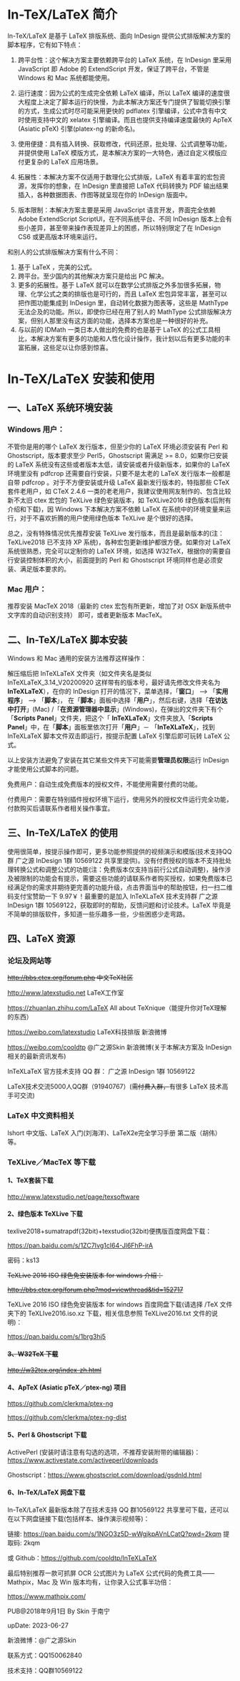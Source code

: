 # In-TeX/LaTeX 简介

In-TeX/LaTeX 是基于 LaTeX 排版系统、面向 InDesign 提供公式排版解决方案的脚本程序，它有如下特点：

1. 跨平台性：这个解决方案主要依赖跨平台的 LaTeX 系统，在 InDesign 里采用 JavaScript 即 Adobe 的 ExtendScript 开发，保证了跨平台，不管是 Windows 和 Mac 系统都能使用。
2. 运行速度：因为公式的生成完全依赖 LaTeX 编译，所以 LaTeX 编译的速度很大程度上决定了脚本运行的快慢，为此本解决方案还专门提供了智能切换引擎的方式，生成公式时尽可能采用更快的 pdflatex 引擎编译，公式中含有中文时使用支持中文的 xelatex 引擎编译。而且也提供支持编译速度最快的 ApTeX (Asiatic pTeX) 引擎(platex-ng 的新命名)。
3. 使用便捷：具有插入转换、获取修改，代码还原，批处理、公式调整等功能，并提供使用 LaTeX 模版方式，是本解决方案的一大特色，通过自定义模版应付更复杂的 LaTeX 应用场景。

4. 拓展性：本解决方案不仅适用于数理化公式排版，LaTeX 有着丰富的宏包资源，发挥你的想象，在 InDesign 里直接把 LaTeX 代码转换为 PDF 输出结果插入，各种数据图表、作图等就呈现在你的 InDesign 版面中。

5. 版本限制：本解决方案主要是采用 JavaScript 语言开发，界面完全依赖 Adobe ExtendScript ScriptUI，在不同系统平台、不同 InDesign 版本上会有些小差异，甚至带来操作表现差异上的困惑，所以特别限定了在 InDesign CS6 或更高版本环境来运行。


和别人的公式排版解决方案有什么不同：

1. 基于 LaTeX ，完美的公式。
2. 跨平台。至少国内的其他解决方案只是给出 PC 解决。
3. 更多的拓展性。基于 LaTeX 就可以在数学公式排版之外多加很多拓展，物理、化学公式之类的排版也是可行的，而且 LaTeX 宏包异常丰富，甚至可以把作图功能集成到 InDesign 里，自动转化数据为图表等，这些是 MathType 无法企及的功能。所以，即使你已经在用了别人的 MathType 公式排版解决方案，但别人那里没有这方面的功能，选择本方案也是一种很好的补充。
4. 与以前的 IDMath 一类日本人做出的免费的也是基于 LaTeX 的公式工具相比，本解决方案有更多的功能和人性化设计操作，我计划以后有更多功能的丰富拓展，这些足以让你感到惊喜。



# In-TeX/LaTeX 安装和使用

## 一、LaTeX 系统环境安装

### Windows 用户：

不管你是用的哪个 LaTeX 发行版本，但至少你的 LaTeX 环境必须安装有 Perl 和 Ghostscript，版本要求至少 Perl5，Ghostscript 需满足 >= 8.0，如果你已安装的 LaTeX 系统没有这些或者版本太低，请安装或者升级新版本，如果你的 LaTeX 环境里没有 pdfcrop 还需要自行安装，只要不是太老的 LaTeX 发行版本一般都是自带 pdfcrop 。对于不方便安装或升级 LaTeX 最新发行版本的，特指那些 CTeX 套件老用户，如 CTeX 2.4.6 一类的老老用户，我建议使用网友制作的、包含比较新不太旧 ctex 宏包的 TeXLive 绿色安装版本，如 TeXLive2016 绿色版本(后附有介绍和下载)，因 Windows 下本解决方案不依赖 LaTeX 在系统中的环境变量来运行，对于不喜欢折腾的用户使用绿色版本 TeXLive 是个很好的选择。

总之，没有特殊情况优先推荐安装 TeXLive 发行版本，而且是最新版本的(注：TeXLive2018 已不支持 XP 系统)，各种宏包更新维护都很方便。如果你对 LaTeX 系统很熟悉，完全可以定制你的 LaTeX 环境，如选择 W32TeX，根据你的需要自行安装控制体积的大小，前面提到的 Perl 和 Ghostscript 环境同样也是必须安装、满足版本要求的。

### Mac 用户：

推荐安装 MacTeX 2018（最新的 ctex 宏包有所更新，增加了对 OSX 新版系统中文字库的自动识别支持） 即可，或者更新版本 MacTeX。

## 二、In-TeX/LaTeX 脚本安装

Windows 和 Mac 通用的安装方法推荐这样操作：

解压缩后把 InTeXLaTeX 文件夹（如文件夹名是类似 InTeXLaTeX_3.14_V20200920 这样带有的版本号，最好请先修改文件夹名为 **InTeXLaTeX**），在你的 InDesign 打开的情况下，菜单选择，「**窗口**」 --> 「**实用程序**」 --> 「**脚本**」， 在「**脚本**」面板中选择「**用户**」，然后右键，选择「**在访达中打开**」(Mac) /「**在资源管理器中显示**」(Windows)，在弹出的文件夹下有个「**Scripts Panel**」文件夹，把这个「 **InTeXLaTeX**」文件夹放入「**Scripts Panel**」中，在「**脚本**」面板里依次打开「**用户**」－ 「**InTeXLaTeX**」，找到 InTeXLaTeX 脚本文件双击即运行，按提示配置 LaTeX 引擎后即可玩转 LaTeX 公式。

以上安装方法避免了安装在其它某些文件夹下可能需要**管理员权限**运行 InDesign 才能使用公式脚本的问题。

免费用户：自动生成免费版本的授权文件，不能使用需要付费的功能。

付费用户：需要在特别插件授权环境下运行，使用另外的授权文件运行完全功能，付款购买后请联系作者相关操作事宜。

## 三、In-TeX/LaTeX 的使用

使用很简单，按提示操作即可，更多功能参照提供的视频演示和模版(技术支持QQ群 广之源 InDesign 1群 10569122 共享里提供)。没有付费授权的版本不支持批处理转换公式和调整公式的功能(注：免费版本仅支持当前行公式自动调整)，操作涉及被限制的功能会有提示，需要这些功能的请联系作者购买授权，如果免费版本已经满足你的需求并期待更完善的功能升级，点击界面当中的帮助按钮，扫一扫二维码支付宝赞助一下 9.97￥！最重要的是加入 InTeXLaTeX 技术支持群 广之源 InDesign 1群 10569122，获取即时的帮助，反馈问题和讨论技术。LaTeX 毕竟是不简单的排版软件，多知道一些乐趣多一些，少些困惑少走弯路。

## 四、LaTeX 资源

### 论坛及网站等

~~http://bbs.ctex.org/forum.php  中文TeX社区~~

http://www.latexstudio.net LaTeX工作室

https://zhuanlan.zhihu.com/LaTeX  All about TeXnique（能提升你对TeX理解的东西）

https://weibo.com/latexstudio LaTeX科技排版 新浪微博

https://weibo.com/cooldtp @广之源Skin 新浪微博(关于本解决方案及 InDesign 相关的最新资讯发布)

InTeXLaTeX 官方技术支持 QQ 群： 广之源 InDesign 1群 10569122

LaTeX技术交流5000人QQ群（91940767）(~~需付费入群，~~有很多 LaTeX 技术高手可交流)

### LaTeX 中文资料相关

lshort 中文版、LaTeX 入门(刘海洋)、LaTeX2e完全学习手册 第二版（胡伟）等。

### TeXLive／MacTeX 等下载

#### 1、TeX套装下载

http://www.latexstudio.net/page/texsoftware

#### 2、绿色版本 TeXLive 下载

texlive2018+sumatrapdf(32bit)+texstudio(32bit)便携版百度网盘下载：

https://pan.baidu.com/s/1ZC7Ivg1cI64-Jl6FhP-irA

密码：ks13

~~TeXLive 2016 ISO 绿色免安装版本 for windows 介绍：~~

~~http://bbs.ctex.org/forum.php?mod=viewthread&tid=152717~~

TeXLive 2016 ISO 绿色免安装版本 for windows 百度网盘下载(请选择 /TeX 文件夹下的 TeXLIve2016.iso.xz 下载，相关信息参照 TeXLive2016.txt 文件的说明)：

https://pan.baidu.com/s/1brg3hj5

#### ~~3、W32TeX 下载~~

~~http://w32tex.org/index-zh.html~~

#### 4、ApTeX (Asiatic pTeX／ptex-ng) 项目

https://github.com/clerkma/ptex-ng

https://github.com/clerkma/ptex-ng-dist

#### 5、Perl & Ghostscript 下载

ActivePerl (安装时请注意有勾选的选项，不推荐安装附带的编辑器)：https://www.activestate.com/activeperl/downloads

Ghostscript：https://www.ghostscript.com/download/gsdnld.html

#### 6、In-TeX/LaTeX 网盘下载

In-TeX/LaTeX 最新版本除了在技术支持 QQ 群10569122 共享里可下载，还可以在以下网盘链接下载(包括样本、操作演示视频等)：

链接: https://pan.baidu.com/s/1NGO3z5D-wWgjkpAVnLCatQ?pwd=2kqm 提取码: 2kqm

或 Github：https://github.com/cooldtp/InTeXLaTeX

最后特别推荐一款可抓屏 OCR 公式图片为 LaTeX 公式代码的免费工具——Mathpix，Mac 及 Win 版本均有，让你录入公式事半功倍：

 https://www.mathpix.com/



PUB@2018年9月1日 By Skin 于南宁

upDate: 2023-06-27

新浪微博：@广之源Skin

联系方式：QQ150062840

技术支持：QQ群10569122
